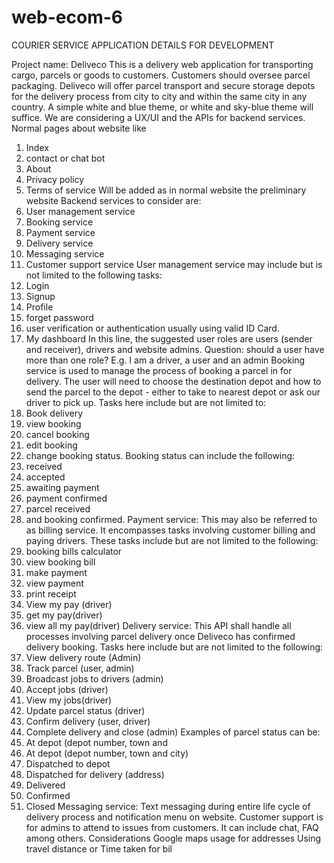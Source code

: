 # web-ecom-6
COURIER SERVICE APPLICATION DETAILS FOR DEVELOPMENT

Project name: Deliveco
This is a delivery web application for transporting cargo, parcels or goods to
customers. Customers should oversee parcel packaging. Deliveco will offer
parcel transport and secure storage depots for the delivery process from city to
city and within the same city in any country.
A simple white and blue theme, or white and sky-blue theme will suffice.
We are considering a UX/UI and the APIs for backend services. Normal pages
about website like
1. Index
2. contact or chat bot
3. About
4. Privacy policy
5. Terms of service
Will be added as in normal website the preliminary website
Backend services to consider are:
1. User management service
2. Booking service
3. Payment service
4. Delivery service
5. Messaging service
6. Customer support service
User management service may include but is not limited to the following tasks:
1. Login
2. Signup
3. Profile
4. forget password
5. user verification or authentication usually using valid ID Card.
6. My dashboard
In this line, the suggested user roles are users (sender and receiver), drivers and
website admins.
Question: should a user have more than one role? E.g. I am a driver, a user and
an admin
Booking service is used to manage the process of booking a parcel in for delivery.
The user will need to choose the destination depot and how to send the parcel to
the depot - either to take to nearest depot or ask our driver to pick up. Tasks here
include but are not limited to:
1. Book delivery
2. view booking
3. cancel booking
4. edit booking
5. change booking status.
Booking status can include the following:
1. received
2. accepted
3. awaiting payment
4. payment confirmed
5. parcel received
6. and booking confirmed.
Payment service: This may also be referred to as billing service. It encompasses
tasks involving customer billing and paying drivers. These tasks include but are
not limited to the following:
1. booking bills calculator
2. view booking bill
3. make payment
4. view payment
5. print receipt
6. View my pay (driver)
7. get my pay(driver)
8. view all my pay(driver)
Delivery service: This API shall handle all processes involving parcel delivery
once Deliveco has confirmed delivery booking. Tasks here include but are not
limited to the following:
1. View delivery route (Admin)
2. Track parcel (user, admin)
3. Broadcast jobs to drivers (admin)
4. Accept jobs (driver)
5. View my jobs(driver)
6. Update parcel status (driver)
7. Confirm delivery (user, driver)
8. Complete delivery and close (admin)
Examples of parcel status can be:
1. At depot (depot number, town and
1. At depot (depot number, town and city)
2. Dispatched to depot
3. Dispatched for delivery (address)
4. Delivered
5. Confirmed
6. Closed
Messaging service: Text messaging during entire life cycle of delivery process
and notification menu on website.
Customer support is for admins to attend to issues from customers. It can
include chat, FAQ among others.
Considerations
Google maps usage for addresses
Using travel distance or Time taken for bil
